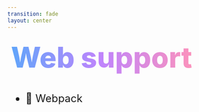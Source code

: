 ```yaml
---
transition: fade
layout: center
---
```


<div
  v-motion
  :initial="{ x: -80 }"
  :enter="{ x: 0 }"
  :leave="{ x: 1000 }"
  style="font-size: 4rem; font-weight: 800; padding: 0.5rem; display: inline-block; line-height: 1.2;"
>
  <span style="background: linear-gradient(to right, rgb(96, 165, 250), rgb(192, 132, 252), rgb(251, 146, 188)); -webkit-background-clip: text; -webkit-text-fill-color: transparent; background-clip: text;">Web support</span> 
</div>

<div style="margin-top: 2rem; font-size: 1.5rem;">
  <ul>
    <li v-click>🤔 Webpack</li>
  </ul>
</div>

<!--
So I did try to build this project for web using react navigation and I kind of ran out of time fighting with it. Long story short it involves configuring webpack and making it play nice with React and everything else. I think i could have gotten it to work, but I felt it wasn't worth the effort.
-->
